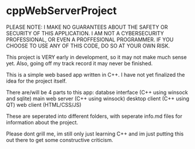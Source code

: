 # cppWebServerProject
PLEASE NOTE: I MAKE NO GUARANTEES ABOUT THE SAFETY OR SECURITY OF THIS APPLICATION. I AM NOT A CYBERSECURITY PROFESSIONAL, OR EVEN A PROFFESIONAL PROGRAMMER. IF YOU CHOOSE TO USE
ANY OF THIS CODE, DO SO AT YOUR OWN RISK.

This project is VERY early in development, so it may not make much sense yet. Also, going off my track record it may never be finished.

This is a simple web based app written in C++. I have not yet finalized the idea for the project itself.

There are/will be 4 parts to this app:
databse interface (C++ using winsock and sqlite)
main web server (C++ using winsock)
desktop client (C++ using QT)
web client (HTML/CSS/JS)

These are seperated into different folders, with seperate info.md files for information about the project.

Please dont grill me, im still only just learning C++ and im just putting this out there to get some constructive criticism.
